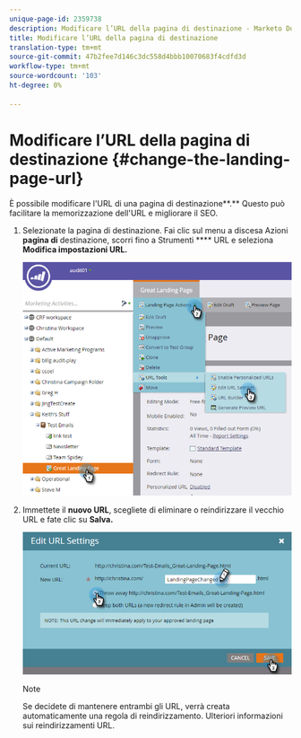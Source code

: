 ```yaml
---
unique-page-id: 2359738
description: Modificare l’URL della pagina di destinazione - Marketo Docs - Documentazione prodotto
title: Modificare l’URL della pagina di destinazione
translation-type: tm+mt
source-git-commit: 47b2fee7d146c3dc558d4bbb10070683f4cdfd3d
workflow-type: tm+mt
source-wordcount: '103'
ht-degree: 0%

---
```



# Modificare l’URL della pagina di destinazione {#change-the-landing-page-url}

È possibile modificare l&#39;URL di una pagina di destinazione**.** Questo può facilitare la memorizzazione dell&#39;URL e migliorare il SEO.

1. Selezionate la pagina di destinazione. Fai clic sul menu a discesa Azioni **pagina di** destinazione, scorri fino a Strumenti **** URL e seleziona **Modifica impostazioni URL.**

   ![](assets/one.png)

1. Immettete il **nuovo URL**, scegliete di eliminare o reindirizzare il vecchio URL e fate clic su **Salva.**

   ![](assets/two.png)

   >[!NOTE]
   >
   >Se decidete di mantenere entrambi gli URL, verrà creata automaticamente una regola di reindirizzamento. Ulteriori informazioni sui reindirizzamenti [](http://docs.marketo.com/display/public/DOCS/Redirect+a+URL+Path)URL.

